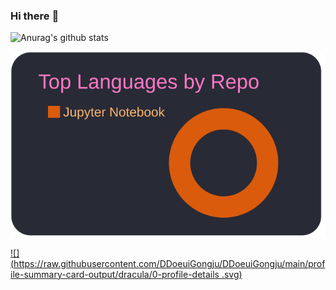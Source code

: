 ### Hi there :dancer:

![Anurag's github stats](https://github-readme-stats.vercel.app/api?username=DDoeuiGongju&show_icons=true&hide=["issues"])

[![](https://raw.githubusercontent.com/DDoeuiGongju/DDoeuiGongju/main/profile-summary-card-output/dracula/1-repos-per-language.svg)](https://github.com/vn7n24fzkq/github-profile-summary-cards)

[![](https://raw.githubusercontent.com/DDoeuiGongju/DDoeuiGongju/main/profile-summary-card-output/dracula/0-profile-details
.svg)](https://github.com/vn7n24fzkq/github-profile-summary-cards)

<!--
**DDoeuiGongju/DDoeuiGongju** is a ✨ _special_ ✨ repository because its `README.md` (this file) appears on your GitHub profile.

Here are some ideas to get you started:

- 🔭 I’m currently working on ...
- 🌱 I’m currently learning ...
- 👯 I’m looking to collaborate on ...
- 🤔 I’m looking for help with ...
- 💬 Ask me about ...
- 📫 How to reach me: ...
- 😄 Pronouns: ...
- ⚡ Fun fact: ...
-->
